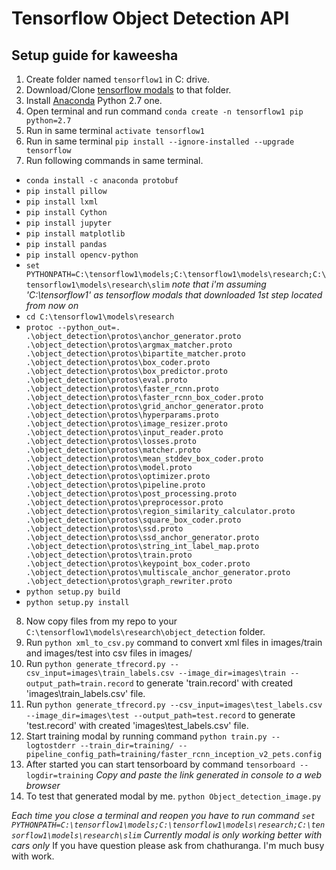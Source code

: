 
# Tensorflow Object Detection API
## Setup guide for kaweesha
1. Create folder named `tensorflow1` in C: drive.
2. Download/Clone [tensorflow modals](https://github.com/tensorflow/models) to that folder.
3. Install [Anaconda](https://www.anaconda.com/download/) Python 2.7 one.
4. Open terminal and run command `conda create -n tensorflow1 pip python=2.7`
5. Run in same terminal `activate tensorflow1`
6. Run in same terminal `pip install --ignore-installed --upgrade tensorflow`
7. Run following commands in same terminal.
* `conda install -c anaconda protobuf`
* `pip install pillow`
* `pip install lxml`
* `pip install Cython`
* `pip install jupyter`
* `pip install matplotlib`
* `pip install pandas`
* `pip install opencv-python`
* `set PYTHONPATH=C:\tensorflow1\models;C:\tensorflow1\models\research;C:\tensorflow1\models\research\slim` *note that i'm assuming  'C:\tensorflow1' as tensorflow modals that downloaded 1st step located from now on*
* `cd C:\tensorflow1\models\research`
* `protoc --python_out=. .\object_detection\protos\anchor_generator.proto .\object_detection\protos\argmax_matcher.proto .\object_detection\protos\bipartite_matcher.proto .\object_detection\protos\box_coder.proto .\object_detection\protos\box_predictor.proto .\object_detection\protos\eval.proto .\object_detection\protos\faster_rcnn.proto .\object_detection\protos\faster_rcnn_box_coder.proto .\object_detection\protos\grid_anchor_generator.proto .\object_detection\protos\hyperparams.proto .\object_detection\protos\image_resizer.proto .\object_detection\protos\input_reader.proto .\object_detection\protos\losses.proto .\object_detection\protos\matcher.proto .\object_detection\protos\mean_stddev_box_coder.proto .\object_detection\protos\model.proto .\object_detection\protos\optimizer.proto .\object_detection\protos\pipeline.proto .\object_detection\protos\post_processing.proto .\object_detection\protos\preprocessor.proto .\object_detection\protos\region_similarity_calculator.proto .\object_detection\protos\square_box_coder.proto .\object_detection\protos\ssd.proto .\object_detection\protos\ssd_anchor_generator.proto .\object_detection\protos\string_int_label_map.proto .\object_detection\protos\train.proto .\object_detection\protos\keypoint_box_coder.proto .\object_detection\protos\multiscale_anchor_generator.proto .\object_detection\protos\graph_rewriter.proto`
* `python setup.py build`
* `python setup.py install`
8. Now copy files from my repo to your `C:\tensorflow1\models\research\object_detection` folder.
9. Run `python xml_to_csv.py` command to convert xml files in images/train and images/test into csv files in images/
10. Run `python generate_tfrecord.py --csv_input=images\train_labels.csv --image_dir=images\train --output_path=train.record` to generate 'train.record' with created 'images\train_labels.csv' file.
10. Run `python generate_tfrecord.py --csv_input=images\test_labels.csv --image_dir=images\test --output_path=test.record` to generate 'test.record' with created 'images\test_labels.csv' file.
11. Start training modal by running command `python train.py --logtostderr --train_dir=training/ --pipeline_config_path=training/faster_rcnn_inception_v2_pets.config`
12. After started you can start tensorboard by command `tensorboard --logdir=training` *Copy and paste the link generated in console to a web browser*
13. To test that generated modal by me. `python Object_detection_image.py`

*Each time you close a terminal and reopen you have to run command `set PYTHONPATH=C:\tensorflow1\models;C:\tensorflow1\models\research;C:\tensorflow1\models\research\slim`*
*Currently modal is only working better with cars only*
If you have question please ask from chathuranga. I'm much busy with work.